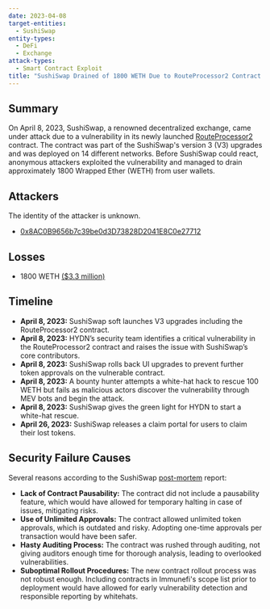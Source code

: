 ```yaml
---
date: 2023-04-08
target-entities:
  - SushiSwap
entity-types:
  - DeFi
  - Exchange
attack-types:
  - Smart Contract Exploit
title: "SushiSwap Drained of 1800 WETH Due to RouteProcessor2 Contract Vulnerability"
---
```


## Summary

On April 8, 2023, SushiSwap, a renowned decentralized exchange, came under attack due to a vulnerability in its newly launched [RouteProcessor2](https://etherscan.io/address/0x044b75f554b886a065b9567891e45c79542d7357#code) contract. The contract was part of the SushiSwap's version 3 (V3) upgrades and was deployed on 14 different networks. Before SushiSwap could react, anonymous attackers exploited the vulnerability and managed to drain approximately 1800 Wrapped Ether (WETH) from user wallets.

## Attackers

The identity of the attacker is unknown.

- [0x8AC0B9656b7c39be0d3D73828D2041E8C0e27712](https://etherscan.io/address/0x8ac0b9656b7c39be0d3d73828d2041e8c0e27712)

## Losses

- 1800 WETH [($3.3 million)](https://twitter.com/peckshield/status/1644907207530774530)

## Timeline

- **April 8, 2023:** SushiSwap soft launches V3 upgrades including the RouteProcessor2 contract.
- **April 8, 2023:** HYDN’s security team identifies a critical vulnerability in the RouteProcessor2 contract and raises the issue with SushiSwap’s core contributors.
- **April 8, 2023:** SushiSwap rolls back UI upgrades to prevent further token approvals on the vulnerable contract.
- **April 8, 2023:** A bounty hunter attempts a white-hat hack to rescue 100 WETH but fails as malicious actors discover the vulnerability through MEV bots and begin the attack.
- **April 8, 2023:** SushiSwap gives the green light for HYDN to start a white-hat rescue.
- **April 26, 2023:** SushiSwap releases a claim portal for users to claim their lost tokens.

## Security Failure Causes

Several reasons according to the SushiSwap [post-mortem](https://www.sushi.com/blog/routeprocessor2-post-mortem) report:

- **Lack of Contract Pausability:** The contract did not include a pausability feature, which would have allowed for temporary halting in case of issues, mitigating risks.
- **Use of Unlimited Approvals:** The contract allowed unlimited token approvals, which is outdated and risky. Adopting one-time approvals per transaction would have been safer.
- **Hasty Auditing Process:** The contract was rushed through auditing, not giving auditors enough time for thorough analysis, leading to overlooked vulnerabilities.
- **Suboptimal Rollout Procedures:** The new contract rollout process was not robust enough. Including contracts in Immunefi's scope list prior to deployment would have allowed for early vulnerability detection and responsible reporting by whitehats.
